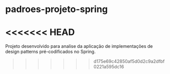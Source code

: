 # padroes-projeto-spring
<<<<<<< HEAD
=======
Projeto desenvolvido para analise da aplicação de implementações de design patterns pré-codificados no Spring.
>>>>>>> d175e69c42850af5d0d2c9a2dfbf0221a595dc16
